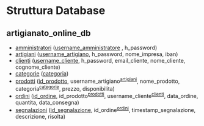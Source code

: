 # Struttura Database 
## artigianato_online_db
- [amministratori](./tables/amministratori.sql) (<u>username_amministratore</u> , h_password)
- [artigiani](./tables/artigiani.sql) (<u>username_artigiano</u>, h_password, nome_impresa, iban)
- [clienti](./tables/clienti.sql) (<u>username_cliente</u>, h_password, email_cliente, nome_cliente, cognome_cliente)
- [categorie](./tables/categorie.sql) (<u>categoria</u>)
- [prodotti](./tables/prodotti.sql) (<u>id_prodotto</u>, username_artigiano<sup>[artigiani](./tables/artigiani.sql)</sup>, nome_prodotto, categoria<sup>[categorie](./tables/categorie.sql)</sup>, prezzo, disponibilita)
- [ordini](./tables/ordini.sql) (<u>id_ordine</u>, id_prodotto<sup>[prodotti](./tables/prodotti.sql)</sup>, username_cliente<sup>[clienti](./tables/clienti.sql)</sup>, data_ordine, quantita, data_consegna)
- [segnalazioni](./tables/segnalazioni.sql) (<u>id_segnalazione</u>, id_ordine<sup>[ordini](./tables/ordini.sql)</sup>, timestamp_segnalazione, descrizione, risolta)
